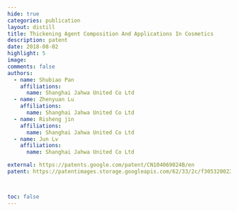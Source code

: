```yaml
---
hide: true
categories: publication
layout: distill
title: Thickening Agent Composition And Applications In Cosmetics
description: patent
date: 2018-08-02
highlight: 5
image:
comments: false
authors:
  - name: Shubiao Pan
    affiliations:
      name: Shanghai Jahwa United Co Ltd
  - name: Zhenyuan Lu
    affiliations:
      name: Shanghai Jahwa United Co Ltd
  - name: Risheng jin
    affiliations:
      name: Shanghai Jahwa United Co Ltd
  - name: Jun Lv
    affiliations:
      name: Shanghai Jahwa United Co Ltd

external: https://patents.google.com/patent/CN104069024B/en
patent: https://patentimages.storage.googleapis.com/62/33/2c/f30532002200d2/CN104069024B.pdf



toc: false
---
```

